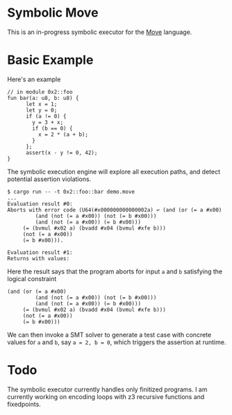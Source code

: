 # Symbolic Move
This is an in-progress symbolic executor for the [Move](https://github.com/diem/move) language.

# Basic Example
Here's an example
```move
// in module 0x2::foo
fun bar(a: u8, b: u8) {
      let x = 1;
      let y = 0;
      if (a != 0) {
        y = 3 + x;
        if (b == 0) {
          x = 2 * (a + b);
        }
      };
      assert(x - y != 0, 42);
}
```
The symbolic execution engine will explore all execution paths, and detect potential assertion violations.
```console
$ cargo run -- -t 0x2::foo::bar demo.move
...
Evaluation result #0:
Aborts with error code (U64(#x000000000000002a) ↩ (and (or (= a #x00)
         (and (not (= a #x00)) (not (= b #x00)))
         (and (not (= a #x00)) (= b #x00)))
     (= (bvmul #x02 a) (bvadd #x04 (bvmul #xfe b)))
     (not (= a #x00))
     (= b #x00))).

Evaluation result #1:
Returns with values:
```
Here the result says that the program aborts for input `a` and `b` satisfying the logical constraint
```
(and (or (= a #x00)
         (and (not (= a #x00)) (not (= b #x00)))
         (and (not (= a #x00)) (= b #x00)))
     (= (bvmul #x02 a) (bvadd #x04 (bvmul #xfe b)))
     (not (= a #x00))
     (= b #x00)))
```
We can then invoke a SMT solver to generate a test case with concrete values for `a` and `b`, say `a = 2, b = 0`, which triggers
the assertion at runtime.

# Todo
The symbolic executor currently handles only finitized programs. I am currently working on encoding loops with z3 recursive functions and fixedpoints.

